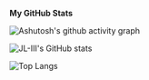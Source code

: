<b>My GitHub Stats</b>

![Ashutosh's github activity graph](https://github-readme-activity-graph.vercel.app/graph?username=JL-III&theme=synthwave-84)

![JL-III's GitHub stats](https://github-readme-stats.vercel.app/api?username=JL-III&show_icons=true&theme=synthwave)

![Top Langs](https://github-readme-stats.vercel.app/api/top-langs/?username=JL-III&theme=synthwave)